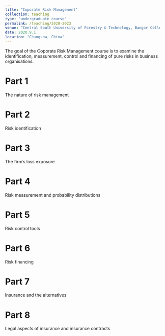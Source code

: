 ```yaml
---
title: "Coporate Risk Management"
collection: teaching
type: "undergraduate course"
permalink: /teaching/2020-2023
venue: "Central South University of Forestry & Technology, Bangor College" 
date: 2020.9.1
location: "Changsha, China"
---
```


The goal of the Coporate Risk Management course is to examine the identification, measurement, control and financing of pure risks in business organisations.

Part 1
======
The nature of risk management

Part 2
======
Risk identification

Part 3
======
The firm’s loss exposure

Part 4
======
Risk measurement and probability distributions

Part 5
======
Risk control tools

Part 6
======
Risk financing

Part 7
======
Insurance and the alternatives

Part 8
======
Legal aspects of insurance and insurance contracts

